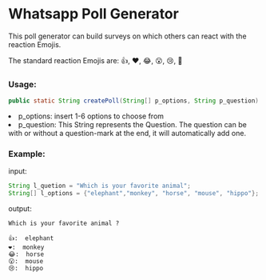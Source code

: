 #  Whatsapp Poll Generator

This poll generator can build surveys on which others can react with the reaction Emojis.

The standard reaction Emojis are:
👍,
❤️,
😂,
😮,
😢,
🙏

### Usage:
```java
public static String createPoll(String[] p_options, String p_question)
``` 
<li>p_options: insert 1-6 options to choose from
</li>
<li>p_question: This String represents the Question. The question can be with or without a question-mark at the end, it will automatically add one.
</li>

### Example:
input:
```java
String l_quetion = "Which is your favorite animal";
String[] l_options = {"elephant","monkey", "horse", "mouse", "hippo"};
``` 
output:  
```
Which is your favorite animal ?

👍:  elephant
❤:  monkey
😂:  horse
😮:  mouse
😢:  hippo
``` 